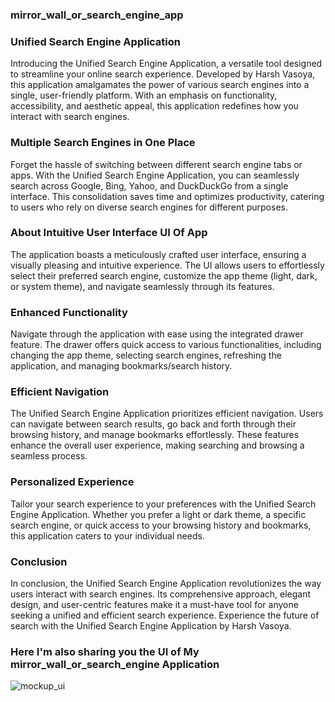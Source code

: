 ### mirror_wall_or_search_engine_app

### Unified Search Engine Application

Introducing the Unified Search Engine Application, a versatile tool designed to streamline your online search experience. Developed by Harsh Vasoya, this application amalgamates the power of various search engines into a single, user-friendly platform. With an emphasis on functionality, accessibility, and aesthetic appeal, this application redefines how you interact with search engines.

### Multiple Search Engines in One Place

Forget the hassle of switching between different search engine tabs or apps. With the Unified Search Engine Application, you can seamlessly search across Google, Bing, Yahoo, and DuckDuckGo from a single interface. This consolidation saves time and optimizes productivity, catering to users who rely on diverse search engines for different purposes.

### About Intuitive User Interface UI Of App

The application boasts a meticulously crafted user interface, ensuring a visually pleasing and intuitive experience. The UI allows users to effortlessly select their preferred search engine, customize the app theme (light, dark, or system theme), and navigate seamlessly through its features.

### Enhanced Functionality

Navigate through the application with ease using the integrated drawer feature. The drawer offers quick access to various functionalities, including changing the app theme, selecting search engines, refreshing the application, and managing bookmarks/search history.

### Efficient Navigation

The Unified Search Engine Application prioritizes efficient navigation. Users can navigate between search results, go back and forth through their browsing history, and manage bookmarks effortlessly. These features enhance the overall user experience, making searching and browsing a seamless process.

### Personalized Experience

Tailor your search experience to your preferences with the Unified Search Engine Application. Whether you prefer a light or dark theme, a specific search engine, or quick access to your browsing history and bookmarks, this application caters to your individual needs.

### Conclusion

In conclusion, the Unified Search Engine Application revolutionizes the way users interact with search engines. Its comprehensive approach, elegant design, and user-centric features make it a must-have tool for anyone seeking a unified and efficient search experience. Experience the future of search with the Unified Search Engine Application by Harsh Vasoya.

### Here I'm also sharing you the UI of My mirror_wall_or_search_engine Application
![mockup_ui](https://github.com/Harshvasoya2737/mirror_wall_or_search_engine_app/assets/148517061/11738768-fe8a-4f45-8f89-e8f3d15eab10)

